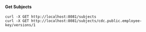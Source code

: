 #### Get Subjects
```
curl -X GET http://localhost:8081/subjects
curl -X GET http://localhost:8081/subjects/cdc.public.employee-key/versions/1
```